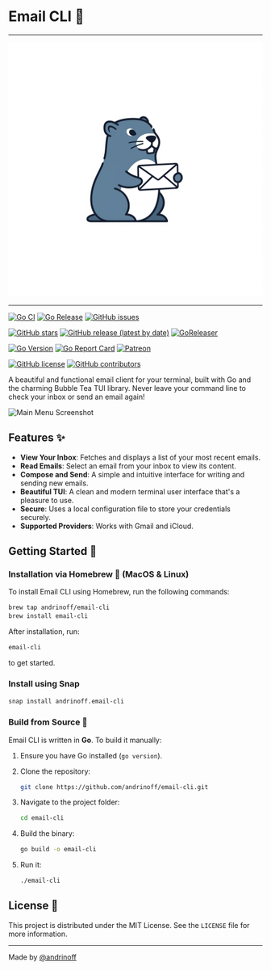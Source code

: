 # Email CLI 🦫

---

![logo](assets/logo.png)

---

[![Go CI](https://github.com/andrinoff/email-cli/actions/workflows/ci.yml/badge.svg)](https://github.com/andrinoff/email-cli/actions/workflows/ci.yml) [![Go Release](https://github.com/andrinoff/email-cli/actions/workflows/release.yml/badge.svg)](https://github.com/andrinoff/email-cli/actions/workflows/release.yml) [![GitHub issues](https://img.shields.io/github/issues/andrinoff/email-cli)](https://github.com/andrinoff/email-cli/issues)

[![GitHub stars](https://img.shields.io/github/stars/andrinoff/email-cli)](https://github.com/andrinoff/email-cli/stargazers) [![GitHub release (latest by date)](https://img.shields.io/github/v/release/andrinoff/email-cli)](https://github.com/andrinoff/email-cli/releases) [![GoReleaser](https://img.shields.io/badge/GoReleaser-blue?logo=goreleaser)](https://goreleaser.com)

[![Go Version](https://img.shields.io/github/go-mod/go-version/andrinoff/email-cli)](https://golang.org) [![Go Report Card](https://goreportcard.com/badge/github.com/andrinoff/email-cli)](https://goreportcard.com/report/github.com/andrinoff/email-cli) [![Patreon](https://img.shields.io/badge/Patreon-F96854?logo=patreon&logoColor=white)](https://patreon.com/andrinoff)

[![GitHub license](https://img.shields.io/github/license/andrinoff/email-cli)](https://github.com/andrinoff/email-cli/blob/master/LICENSE) [![GitHub contributors](https://img.shields.io/github/contributors/andrinoff/email-cli)](https://github.com/andrinoff/email-cli/graphs/contributors)

A beautiful and functional email client for your terminal, built with Go and the charming Bubble Tea TUI library. Never leave your command line to check your inbox or send an email again!

![Main Menu Screenshot](assets/preview.png)

## Features ✨

- **View Your Inbox**: Fetches and displays a list of your most recent emails.
- **Read Emails**: Select an email from your inbox to view its content.
- **Compose and Send**: A simple and intuitive interface for writing and sending new emails.
- **Beautiful TUI**: A clean and modern terminal user interface that's a pleasure to use.
- **Secure**: Uses a local configuration file to store your credentials securely.
- **Supported Providers**: Works with Gmail and iCloud.

## Getting Started 🚀

### Installation via Homebrew 🍺 (MacOS & Linux)

To install Email CLI using Homebrew, run the following commands:

```bash
brew tap andrinoff/email-cli
brew install email-cli
```

After installation, run:

```bash
email-cli
```

to get started.

### Install using Snap

```bash
snap install andrinoff.email-cli
```

### Build from Source 🔨

Email CLI is written in **Go**. To build it manually:

1.  Ensure you have Go installed (`go version`).
2.  Clone the repository:

    ```bash
    git clone https://github.com/andrinoff/email-cli.git
    ```

3.  Navigate to the project folder:

    ```bash
    cd email-cli
    ```

4.  Build the binary:

    ```bash
    go build -o email-cli
    ```

5.  Run it:
    ```bash
    ./email-cli
    ```

## License 📄

This project is distributed under the MIT License. See the `LICENSE` file for more information.

---

Made by [@andrinoff](https://andrinoff.com)
